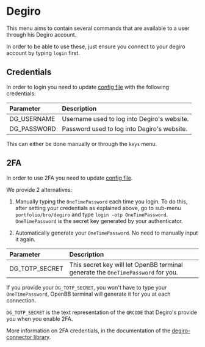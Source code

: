 # Degiro

This menu aims to contain several commands that are available to a user through his Degiro account.

In order to be able to use these, just ensure you connect to your degiro account by typing `login` first.

## Credentials

In order to login you need to update [config file](/openbb_terminal/config_terminal.py) with the following credentials:

| Parameter | Description |
| :--- | :--- |
| DG_USERNAME | Username used to log into Degiro's website. |
| DG_PASSWORD | Password used to log into Degiro's website. |

This can either be done manually or through the `keys` menu.

## 2FA

In order to use 2FA you need to update [config file](/openbb_terminal/config_terminal.py).

We provide 2 alternatives:

1. Manually typing the `OneTimePassword` each time you login. To do this, after setting your credentials as explained above, go to sub-menu `portfolio/bro/degiro` and type `login -otp OneTimePassword`. `OneTimePassword` is the secret key generated by your authenticator.

2. Automatically generate your `OneTimePassword`. No need to manually input it again.

| Parameter | Description |
| :--- | :--- |
| DG_TOTP_SECRET | This secret key will let OpenBB terminal generate the `OneTimePassword` for you. |

If you provide your `DG_TOTP_SECRET`, you won't have to type your `OneTimePassword`, OpenBB terminal will generate it for you
at each connection.

`DG_TOTP_SECRET` is the text representation of the `QRCODE` that Degiro's provide you when you enable 2FA.

More information on 2FA credentials, in the documentation of the [degiro-connector library](https://github.com/Chavithra/degiro-connector).